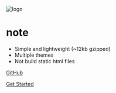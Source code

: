 ![logo]()
# note

* Simple and lightweight (~12kb gzipped)
* Multiple themes
* Not build static html files

[GitHub](https://github.com/docsifyjs/docsify/)
<!-- [Get Started](#README) -->
[Get Started](README)